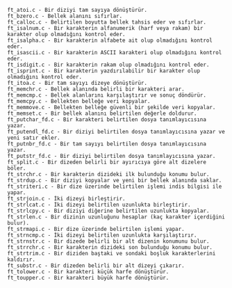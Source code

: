     ft_atoi.c - Bir diziyi tam sayıya dönüştürür.
    ft_bzero.c - Bellek alanını sıfırlar.
    ft_calloc.c - Belirtilen boyutta bellek tahsis eder ve sıfırlar.
    ft_isalnum.c - Bir karakterin alfanumerik (harf veya rakam) bir karakter olup olmadığını kontrol eder.
    ft_isalpha.c - Bir karakterin alfabete ait olup olmadığını kontrol eder.
    ft_isascii.c - Bir karakterin ASCII karakteri olup olmadığını kontrol eder.
    ft_isdigit.c - Bir karakterin rakam olup olmadığını kontrol eder.
    ft_isprint.c - Bir karakterin yazdırılabilir bir karakter olup olmadığını kontrol eder.
    ft_itoa.c - Bir tam sayıyı dizeye dönüştürür.
    ft_memchr.c - Bellek alanında belirli bir karakteri arar.
    ft_memcmp.c - Bellek alanlarını karşılaştırır ve sonuç döndürür.
    ft_memcpy.c - Bellekten belleğe veri kopyalar.
    ft_memmove.c - Bellekten belleğe güvenli bir şekilde veri kopyalar.
    ft_memset.c - Bir bellek alanını belirtilen değerle doldurur.
    ft_putchar_fd.c - Bir karakteri belirtilen dosya tanımlayıcısına yazar.
    ft_putendl_fd.c - Bir diziyi belirtilen dosya tanımlayıcısına yazar ve yeni satır ekler.
    ft_putnbr_fd.c - Bir tam sayıyı belirtilen dosya tanımlayıcısına yazar.
    ft_putstr_fd.c - Bir diziyi belirtilen dosya tanımlayıcısına yazar.
    ft_split.c - Bir dizeden belirli bir ayırıcıya göre alt dizelere böler.
    ft_strchr.c - Bir karakterin dizideki ilk bulunduğu konumu bulur.
    ft_strdup.c - Bir diziyi kopyalar ve yeni bir bellek alanında saklar.
    ft_striteri.c - Bir dize üzerinde belirtilen işlemi indis bilgisi ile yapar.
    ft_strjoin.c - İki dizeyi birleştirir.
    ft_strlcat.c - İki dizeyi belirtilen uzunlukta birleştirir.
    ft_strlcpy.c - Bir diziyi diğerine belirtilen uzunlukta kopyalar.
    ft_strlen.c - Bir dizinin uzunluğunu hesaplar (kaç karakter içerdiğini bulur).
    ft_strmapi.c - Bir dize üzerinde belirtilen işlemi yapar.
    ft_strncmp.c - İki dizeyi belirtilen uzunlukta karşılaştırır.
    ft_strnstr.c - Bir dizede belirli bir alt dizenin konumunu bulur.
    ft_strrchr.c - Bir karakterin dizideki son bulunduğu konumu bulur.
    ft_strtrim.c - Bir diziden baştaki ve sondaki boşluk karakterlerini kaldırır.
    ft_substr.c - Bir dizeden belirli bir alt dizeyi çıkarır.
    ft_tolower.c - Bir karakteri küçük harfe dönüştürür.
    ft_toupper.c - Bir karakteri büyük harfe dönüştürür.

    
    
    
    
